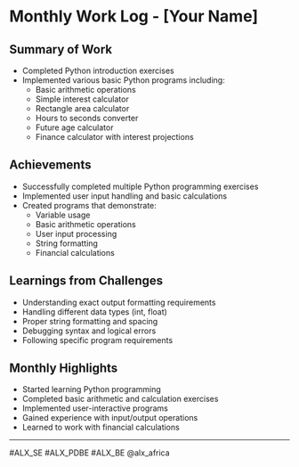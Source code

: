 # Monthly Work Log - [Your Name]

## Summary of Work
- Completed Python introduction exercises
- Implemented various basic Python programs including:
  - Basic arithmetic operations
  - Simple interest calculator
  - Rectangle area calculator
  - Hours to seconds converter
  - Future age calculator
  - Finance calculator with interest projections

## Achievements
- Successfully completed multiple Python programming exercises
- Implemented user input handling and basic calculations
- Created programs that demonstrate:
  - Variable usage
  - Basic arithmetic operations
  - User input processing
  - String formatting
  - Financial calculations

## Learnings from Challenges
- Understanding exact output formatting requirements
- Handling different data types (int, float)
- Proper string formatting and spacing
- Debugging syntax and logical errors
- Following specific program requirements

## Monthly Highlights
- Started learning Python programming
- Completed basic arithmetic and calculation exercises
- Implemented user-interactive programs
- Gained experience with input/output operations
- Learned to work with financial calculations

---
#ALX_SE #ALX_PDBE #ALX_BE @alx_africa 